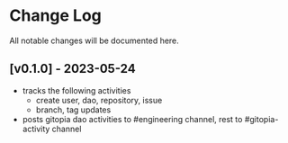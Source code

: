 # Change Log

All notable changes will be documented here.

## [v0.1.0] - 2023-05-24

- tracks the following activities
  - create user, dao, repository, issue
  - branch, tag updates
- posts gitopia dao activities to #engineering channel, rest to #gitopia-activity channel
